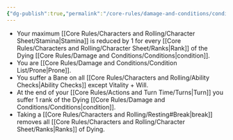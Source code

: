```yaml
---
{"dg-publish":true,"permalink":"/core-rules/damage-and-conditions/condition-list/dying/"}
---
```


- Your maximum [[Core Rules/Characters and Rolling/Character Sheet/Stamina\|Stamina]] is reduced by 1 for every [[Core Rules/Characters and Rolling/Character Sheet/Ranks\|Rank]] of the Dying [[Core Rules/Damage and Conditions/Conditions\|condition]].
- You are [[Core Rules/Damage and Conditions/Condition List/Prone\|Prone]].
- You suffer a Bane on all [[Core Rules/Characters and Rolling/Ability Checks\|Ability Checks]] except Vitality + Will.
- At the end of your [[Core Rules/Actions and Turn Time/Turns\|Turn]] you suffer 1 rank of the Dying [[Core Rules/Damage and Conditions/Conditions\|condition]].
- Taking a [[Core Rules/Characters and Rolling/Resting#Break\|break]] removes all [[Core Rules/Characters and Rolling/Character Sheet/Ranks\|Ranks]] of Dying.